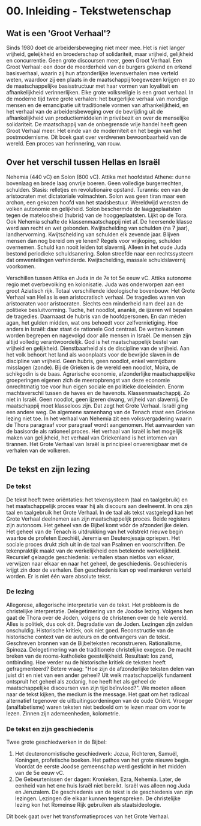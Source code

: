 # 00. Inleiding - Tekstwetenschap
## Wat is een 'Groot Verhaal'?
Sinds 1980 doet de arbeidersbeweging niet meer mee. Het is niet langer vrijheid, geleijkheid en broederschap of solidariteit, maar vrijheid, gelijkheid en concurrentie. Geen grote discoursen meer, geen Groot Verhaal. Een Groot Verhaal: een door de meerderheid van de burgers gekend en erkend basisverhaal, waarin zij hun afzonderlijke levensverhalen mee verteld weten, waardoor zij een plaats in de maatschappij toegewezen krijgen en zo de maatschappelijke basisstructuur met haar vormen van loyaliteit en afhankelijkheid verinnerlijken. Elke grote volksreligie is een groot verhaal. In de moderne tijd twee grote verhalen: het burgerlijke verhaal van mondige mensen en de emancipatie uit traditionele vormen van afhankelijkheid, en het verhaal van de arbeidersbeweging over de bevrijding uit de afhankelijkheid van productiemiddelen in privébezit en over de menselijke solidariteit. De maatschappij van de onbegrensde vrije handel heeft geen Groot Verhaal meer. Het einde van de moderniteit en het begin van het postmodernisme. Dit boek gaat over verdwenen bewoonbaarheid van de wereld. Een proces van herinnering, van rouw. 

## Over het verschil tussen Hellas en Israël
Nehemia (440 vC) en Solon (600 vC). Attika met hoofdstad Athene: dunne bovenlaag en brede laag onvrije boeren. Geen volledige burgerrechten, schulden. Stasis: relletjes en revolutionaire opstand. Turannis: een van de aristocraten met dictatoriale volmachten. Solon was geen tiran maar een archon, een gekozen hoofd van het stadsbestuur. Wereldwijd wensten de volken autonomie en gelijkheid. Solon beschermde de laaggeplaatsten tegen de mateloosheid (hubris) van de hooggeplaatsten. Lijkt op de Tora. Ook Nehemia schafte de klassenmaatschappij niet af. De heersende klasse werd aan recht en wet gebonden. Kwijtschelding van schulden (na 7 jaar), landhervorming. Kwijtschelding van schulden elk zevende jaar. Blijven mensen dan nog bereid om ye lenen? Regels voor vrijkoping, schulden overnemen. Schuld kan nooit leiden tot slavernij. Alleen in het oude Juda bestond periodieke schuldsanering. 
Solon streefde naar een rechtssysteem dat omwentelingen verhinderde. Kwijtschelding, massale schuldslavernij voorkomen.

Verschillen tussen Attika en Juda in de 7e tot 5e eeuw vC. Attika autonome regio met overbevolking en kolonisatie. Juda was onderworpen aan een groot Aziatisch rijk. Totaal verschillende ideologische bovenbouw. Het Grote Verhaal van Hellas is een aristocratisch verhaal. De tragedies waren van aristocraten voor aristocraten. Slechts een minderheid nam deel aan de politieke besluitvorming. Tuchè, het noodlot, anankè, de ijzeren wil bepalen de tragedies. Daarnaast de hubris van de hoofdpersonen. En dan mèden agan, het gulden midden, wat ons behoedt voor zelfvernietiging. Hoe anders in Israël: daar staat de rationele God centraal. De wetten kunnen worden begrepen en nagevolgd door alle mensen in Israël. De mensen zijn altijd volledig verantwoordelijk. God is het maatschappelijk bestel van vrijheid en gelijkheid. Dienstbaarheid als de discipline van de vrijheid. Aan het volk behoort het land als woonplaats voor de bevrijde slaven in de discipline van vrijheid. Geen hubris, geen noodlot, enkel vermijdbare misslagen (zonde). Bij de Grieken is de wereld een noodlot, Moira, de schikgodin is de baas. Agrarische economie, afzonderlijke maatschappelijke groeperingen eigenen zich de meeropbrengst van deze economie onrechtmatig toe voor hun eigen sociale en politieke doeleinden. Enorm machtsverschil tussen de haves en de havenots. Klassenmaatschappij. 
Zo niet in Israël. Geen noodlot, geen ijzeren dwang, vrijheid van slavernij. De maatschappij moet klasseloos zijn. Dat zegt het Grote Verhaal. Israël ging een andere weg. De algemene samenhang van de Tenach staat een Griekse lezing niet toe. In het verhaal van Nehemia zit een volksvergadering waarin de Thora paragraaf voor paragraaf wordt aangenomen. Het aanvaarden van de basisorde als rationeel proces. Het verhaal van Israël is het mogelijk maken van gelijkheid, het verhaal van Griekenland is het intomen van tirannen. Het Grote Verhaal van Israël is principieel onverenigbaar met de verhalen van de volkeren. 
## De tekst en zijn lezing

### De tekst
De tekst heeft twee oriëntaties: het tekensysteem (taal en taalgebruik) en het maatschappelijk proces waar hij als discours aan deelneemt. In ons zijn taal en taalgebruik het Grote Verhaal. In de taal als tekst vastgelegd kan het Grote Verhaal deelnemen aan zijn maatschappelijk proces. Beide registers zijn autonoom. Het geheel van de Bijbel komt vóór de afzonderlijke delen. Het geheel van de Tenach is uitdrukking van het volstrekt nieuwe begin waartoe de profeten Ezechiël, Jeremia en Deuterojesaja opriepen. Het sociale proces drukt zich uit in de taal van Psalmen en voorschriften. De tekenpraktijk maakt van de werkelijkheid een betekende werkelijkheid. 
Recursief gelaagde geschiedenis: verhalen staan nietlos van elkaar, verwijzen naar elkaar en naar het geheel, de geschiedenis. Geschiedenis krijgt zin door de verhalen. Een geschiedenis kan op veel manieren verteld worden. Er is niet één ware absolute tekst. 
### De lezing
Allegorese, allegorische interpretatie van de tekst. Het probleem is de christelijke interpretatie. Delegetimering van de Joodse lezing. Volgens hen gaat de Thora over de Joden, volgens de christenen over de hele wereld. Alles is politiek, dus ook dit. Degradatie van de Joden. Lezingen zijn zelden onschuldig. 
Historische kritiek, ook niet goed. Reconstructie van de historische context van de auteurs en de ontvangers van de tekst. Geschreven bronnen van de  Bijbelteksten reconstrueren. Rationalisme, Spinoza. Delegetimering van de traditionele christelijke exegese. De macht breken van de rooms-katholieke geestelijkheid. Resultaat: los zand, ontbinding. 
Hoe verder nu de historische kritiek de teksten heeft gefragmenteerd? Betere vraag: "Hoe zijn de afzonderlijke teksten delen van juist dit en niet van een ander geheel? Uit welk maatschappelijk fundament ontspruit het geheel als zodanig, hoe heeft het als geheel de maatschappelijke discoursen van zijn tijd beïnvloed?". We moeten alleen naar de tekst kijken, the medium is the message. Het gaat om het radicaal alternatief tegenover de uitbuitingsordeningen van de oude Oriënt. 
Vroeger (analfabetisme) waren teksten niet bedoeld om te lezen maar om voor te lezen. Zinnen zijn ademeenheden, kolometrie. 
### De tekst en zijn geschiedenis 
Twee grote geschiedwerken in de Bijbel:
1. Het deuteronomistische geschiedwerk: Jozua, Richteren, Samuël, Koningen, profetische boeken. Het pathos van het grote nieuwe begin. Voordat de eerste Joodse gemeenschap werd gesticht in het midden van de 5e eeuw vC. 
2. De Gebeurtenissen der dagen: Kronieken, Ezra, Nehemia. Later, de eenheid van het ene huis Israël niet bereikt. Israël was alleen nog Juda en Jeruzalem. 
De geschiedenis van de tekst is de geschiedenis van zijn lezingen. Lezingen die elkaar kunnen tegenspreken. De christelijke lezing kon het Romeinse Rijk gebruiken als staatsideologie. 

Dit boek gaat over het transformatieproces van het Grote Verhaal.